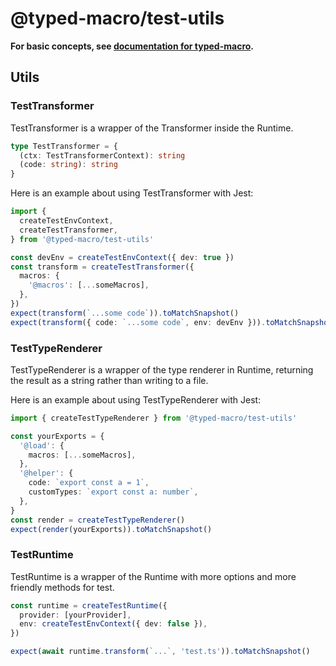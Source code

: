 # @typed-macro/test-utils

**For basic concepts, see [documentation for typed-macro](https://github.com/typed-macro/typed-macro/blob/master/DOCUMENTATION.md).**

## Utils

### TestTransformer

TestTransformer is a wrapper of the Transformer inside the Runtime.

```typescript
type TestTransformer = {
  (ctx: TestTransformerContext): string
  (code: string): string
}
```

Here is an example about using TestTransformer with Jest:

```typescript
import {
  createTestEnvContext,
  createTestTransformer,
} from '@typed-macro/test-utils'

const devEnv = createTestEnvContext({ dev: true })
const transform = createTestTransformer({
  macros: {
    '@macros': [...someMacros],
  },
})
expect(transform(`...some code`)).toMatchSnapshot()
expect(transform({ code: `...some code`, env: devEnv })).toMatchSnapshot()
```

### TestTypeRenderer

TestTypeRenderer is a wrapper of the type renderer in Runtime,
returning the result as a string rather than writing to a file.

Here is an example about using TestTypeRenderer with Jest:

```typescript
import { createTestTypeRenderer } from '@typed-macro/test-utils'

const yourExports = {
  '@load': {
    macros: [...someMacros],
  },
  '@helper': {
    code: `export const a = 1`,
    customTypes: `export const a: number`,
  },
}
const render = createTestTypeRenderer()
expect(render(yourExports)).toMatchSnapshot()
```

### TestRuntime

TestRuntime is a wrapper of the Runtime
with more options and more friendly methods for test.

```typescript
const runtime = createTestRuntime({
  provider: [yourProvider],
  env: createTestEnvContext({ dev: false }),
})

expect(await runtime.transform(`...`, 'test.ts')).toMatchSnapshot()
```
